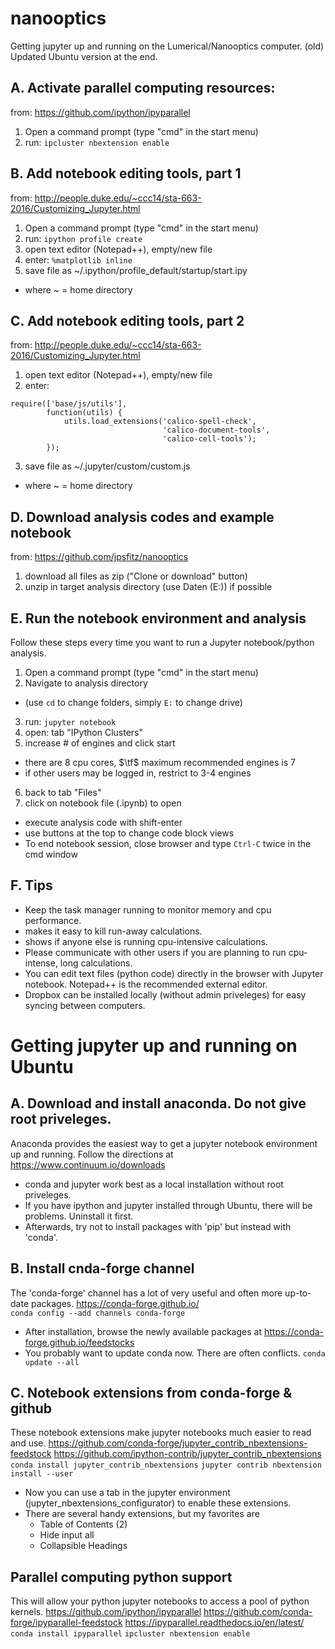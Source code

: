 # nanooptics
Getting jupyter up and running on the Lumerical/Nanooptics computer. 
(old)
Updated Ubuntu version at the end.

## A. Activate parallel computing resources:
from:  https://github.com/ipython/ipyparallel  
 1. Open a command prompt (type "cmd" in the start menu)  
 2. run:   ```ipcluster nbextension enable```  

## B. Add notebook editing tools, part 1
from:  http://people.duke.edu/~ccc14/sta-663-2016/Customizing_Jupyter.html  
 1. Open a command prompt (type "cmd" in the start menu)  
 2. run:   ```ipython profile create```  
 3. open text editor (Notepad++), empty/new file  
 4. enter: ```%matplotlib inline```  
 5. save file as ~/.ipython/profile_default/startup/start.ipy  
   * where ~ = home directory

## C. Add notebook editing tools, part 2
from:  http://people.duke.edu/~ccc14/sta-663-2016/Customizing_Jupyter.html  
 1. open text editor (Notepad++), empty/new file  
 2. enter:  
```
require(['base/js/utils'],
        function(utils) {
            utils.load_extensions('calico-spell-check',
                                  'calico-document-tools',
                                  'calico-cell-tools');
        });
```
 3. save file as ~/.jupyter/custom/custom.js  
   * where ~ = home directory  

## D. Download analysis codes and example notebook
from:  https://github.com/jpsfitz/nanooptics  
 1. download all files as zip ("Clone or download" button)  
 2. unzip in target analysis directory (use Daten (E:)) if possible  

## E. Run the notebook environment and analysis
Follow these steps every time you want to run a Jupyter notebook/python analysis.
 1. Open a command prompt (type "cmd" in the start menu)  
 2. Navigate to analysis directory  
   * (use ```cd``` to change folders, simply ```E:``` to change drive)  
 3. run:   ```jupyter notebook```  
 4. open:  tab "IPython Clusters"  
 5. increase # of engines and click start  
  * there are 8 cpu cores, $\tf$ maximum recommended engines is 7
  * if other users may be logged in, restrict to 3-4 engines
 6. back to tab "Files"  
 7. click on notebook file (.ipynb) to open  
   * execute analysis code with shift-enter  
   * use buttons at the top to change code block views
   * To end notebook session, close browser and type ```Ctrl-C``` twice in the cmd window

## F. Tips
 * Keep the task manager running to monitor memory and cpu performance.
  * makes it easy to kill run-away calculations.
  * shows if anyone else is running cpu-intensive calculations.
 * Please communicate with other users if you are planning to run cpu-intense, long calculations.
 * You can edit text files (python code) directly in the browser with Jupyter notebook. Notepad++ is the recommended external editor.
 * Dropbox can be installed locally (without admin priveleges) for easy syncing between computers.

# Getting jupyter up and running on Ubuntu
## A. Download and install anaconda. Do not give root priveleges.
Anaconda provides the easiest way to get a jupyter notebook environment up and running. Follow the directions at  
https://www.continuum.io/downloads
* conda and jupyter work best as a local installation without root priveleges. 
* If you have ipython and jupyter installed through Ubuntu, there will be problems. Uninstall it first.
* Afterwards, try not to install packages with 'pip' but instead with 'conda'.

## B. Install cnda-forge channel
The 'conda-forge' channel has a lot of very useful and often more up-to-date packages.
https://conda-forge.github.io/  
```conda config --add channels conda-forge```  
* After installation, browse the newly available packages at  https://conda-forge.github.io/feedstocks
* You probably want to update conda now. There are often conflicts. 
```conda update --all```  

## C. Notebook extensions from conda-forge & github
These notebook extensions make jupyter notebooks much easier to read and use.
https://github.com/conda-forge/jupyter_contrib_nbextensions-feedstock
https://github.com/ipython-contrib/jupyter_contrib_nbextensions
```conda install jupyter_contrib_nbextensions```
```jupyter contrib nbextension install --user```
* Now you can use a tab in the jupyter environment (jupyter_nbextensions_configurator) to enable these extensions.
* There are several handy extensions, but my favorites are 
  - Table of Contents (2)
  - Hide input all
  - Collapsible Headings

## Parallel computing python support
This will allow your python jupyter notebooks to access a pool of python kernels.
https://github.com/ipython/ipyparallel 
https://github.com/conda-forge/ipyparallel-feedstock
https://ipyparallel.readthedocs.io/en/latest/
```conda install ipyparallel``` 
```ipcluster nbextension enable``` 
